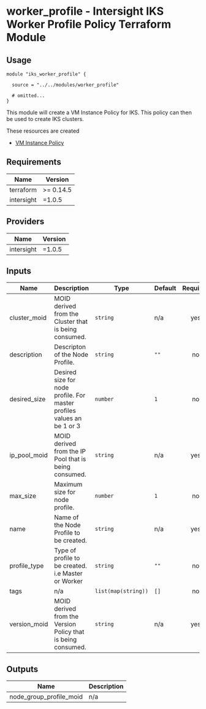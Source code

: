 # worker_profile - Intersight IKS Worker Profile Policy Terraform Module

## Usage

```hcl
module "iks_worker_profile" {

  source = "../../modules/worker_profile"

  # omitted...
}
```

This module will create a VM Instance Policy for IKS.  This policy can then be used to create IKS clusters.


These resources are created
* [VM Instance Policy](https://registry.terraform.io/providers/CiscoDevNet/intersight/latest/docs/resources/kubernetes_virtual_machine_instance_type)



<!-- BEGINNING OF PRE-COMMIT-TERRAFORM DOCS HOOK -->
## Requirements

| Name | Version |
|------|---------|
| terraform | >= 0.14.5 |
| intersight | =1.0.5 |

## Providers

| Name | Version |
|------|---------|
| intersight | =1.0.5 |

## Inputs

| Name | Description | Type | Default | Required |
|------|-------------|------|---------|:--------:|
| cluster\_moid | MOID derived from the Cluster that is being consumed. | `string` | n/a | yes |
| description | Descripton of the Node Profile. | `string` | `""` | no |
| desired\_size | Desired size for node profile.  For master profiles values an be 1 or 3 | `number` | `1` | no |
| ip\_pool\_moid | MOID derived from the IP Pool that is being consumed. | `string` | n/a | yes |
| max\_size | Maximum size for node profile. | `number` | `1` | no |
| name | Name of the Node Profile to be created. | `string` | n/a | yes |
| profile\_type | Type of profile to be created. i.e Master or Worker | `string` | `""` | no |
| tags | n/a | `list(map(string))` | `[]` | no |
| version\_moid | MOID derived from the Version Policy that is being consumed. | `string` | n/a | yes |

## Outputs

| Name | Description |
|------|-------------|
| node\_group\_profile\_moid | n/a |

<!-- END OF PRE-COMMIT-TERRAFORM DOCS HOOK -->